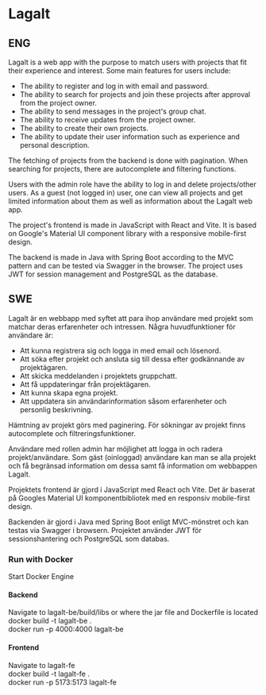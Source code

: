 # Lagalt

## ENG

Lagalt is a web app with the purpose to match users with projects that fit their experience and interest. Some main features for users include:

- The ability to register and log in with email and password.
- The ability to search for projects and join these projects after approval from the project owner.
- The ability to send messages in the project's group chat.
- The ability to receive updates from the project owner.
- The ability to create their own projects.
- The ability to update their user information such as experience and personal description.

The fetching of projects from the backend is done with pagination. When searching for projects, there are autocomplete and filtering functions. 

Users with the admin role have the ability to log in and delete projects/other users. As a guest (not logged in) user, one can view all projects and get limited information about them as well as information about the Lagalt web app.

The project's frontend is made in JavaScript with React and Vite. It is based on Google's Material UI component library with a responsive mobile-first design.

The backend is made in Java with Spring Boot according to the MVC pattern and can be tested via Swagger in the browser. The project uses JWT for session management and PostgreSQL as the database.

## SWE

Lagalt är en webbapp med syftet att para ihop användare med projekt som matchar deras erfarenheter och intressen. Några huvudfunktioner för användare är:

- Att kunna registrera sig och logga in med email och lösenord.
- Att söka efter projekt och ansluta sig till dessa efter godkännande av projektägaren.
- Att skicka meddelanden i projektets gruppchatt.
- Att få uppdateringar från projektägaren.
- Att kunna skapa egna projekt.
- Att uppdatera sin användarinformation såsom erfarenheter och personlig beskrivning.

Hämtning av projekt görs med paginering. För sökningar av projekt finns autocomplete och filtreringsfunktioner. 

Användare med rollen admin har möjlighet att logga in och radera projekt/användare. Som gäst (oinloggad) användare kan man se alla projekt och få begränsad information om dessa samt få information om webbappen Lagalt.

Projektets frontend är gjord i JavaScript med React och Vite. Det är baserat på Googles Material UI komponentbibliotek med en responsiv mobile-first design.

Backenden är gjord i Java med Spring Boot enligt MVC-mönstret och kan testas via Swagger i browsern. Projektet använder JWT för sessionshantering och PostgreSQL som databas.


### Run with Docker
Start Docker Engine
#### Backend
Navigate to lagalt-be/build/libs or where the jar file and Dockerfile is located    
docker build -t lagalt-be .  
docker run -p 4000:4000 lagalt-be  
#### Frontend
Navigate to lagalt-fe  
docker build -t lagalt-fe .  
docker run -p 5173:5173 lagalt-fe  
